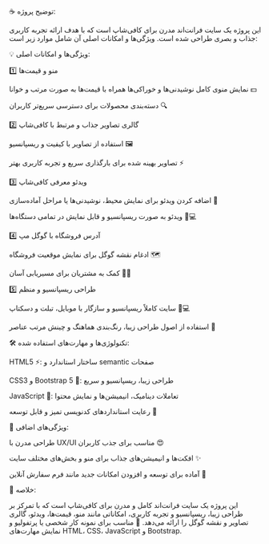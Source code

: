 ☕ توضیح پروژه:

این پروژه یک سایت فرانت‌اند مدرن برای کافی‌شاپ است که با هدف ارائه تجربه کاربری جذاب و بصری طراحی شده است.
ویژگی‌ها و امکانات اصلی آن شامل موارد زیر است:

💡 ویژگی‌ها و امکانات اصلی:

1️⃣ منو و قیمت‌ها

نمایش منوی کامل نوشیدنی‌ها و خوراکی‌ها همراه با قیمت‌ها به صورت مرتب و خوانا 💵

دسته‌بندی محصولات برای دسترسی سریع‌تر کاربران 🔍

2️⃣ گالری تصاویر جذاب و مرتبط با کافی‌شاپ

استفاده از تصاویر با کیفیت و ریسپانسیو 🖼️

تصاویر بهینه شده برای بارگذاری سریع و تجربه کاربری بهتر ⚡

3️⃣ ویدئو معرفی کافی‌شاپ

اضافه کردن ویدئو برای نمایش محیط، نوشیدنی‌ها یا مراحل آماده‌سازی 🎥

ویدئو به صورت ریسپانسیو و قابل نمایش در تمامی دستگاه‌ها 📱💻

4️⃣ آدرس فروشگاه با گوگل مپ

ادغام نقشه گوگل برای نمایش موقعیت فروشگاه 🗺️

کمک به مشتریان برای مسیر‌یابی آسان 🚶‍♂️

5️⃣ طراحی ریسپانسیو و منظم

سایت کاملاً ریسپانسیو و سازگار با موبایل، تبلت و دسکتاپ 📱💻

استفاده از اصول طراحی زیبا، رنگ‌بندی هماهنگ و چینش مرتب عناصر 🌈

🛠️ تکنولوژی‌ها و مهارت‌های استفاده شده:

HTML5 ⚡: ساختار استاندارد و semantic صفحات

CSS3 و Bootstrap 5 🎨: طراحی زیبا، ریسپانسیو و سریع

JavaScript 💫: تعاملات دینامیک، انیمیشن‌ها و نمایش محتوا

رعایت استانداردهای کدنویسی تمیز و قابل توسعه 🧹

🎁 ویژگی‌های اضافی:

طراحی مدرن با UX/UI مناسب برای جذب کاربران 😍

افکت‌ها و انیمیشن‌های جذاب برای منو و بخش‌های مختلف سایت ✨

آماده برای توسعه و افزودن امکانات جدید مانند فرم سفارش آنلاین 📝

📌 خلاصه:

این پروژه یک سایت فرانت‌اند کامل و مدرن برای کافی‌شاپ است که با تمرکز بر طراحی زیبا، ریسپانسیو و تجربه کاربری، امکاناتی مانند منو، قیمت‌ها، ویدئو، گالری تصاویر و نقشه گوگل را ارائه می‌دهد.
🌟 مناسب برای نمونه کار شخصی یا پرتفولیو و نمایش مهارت‌های HTML، CSS، JavaScript و Bootstrap.
